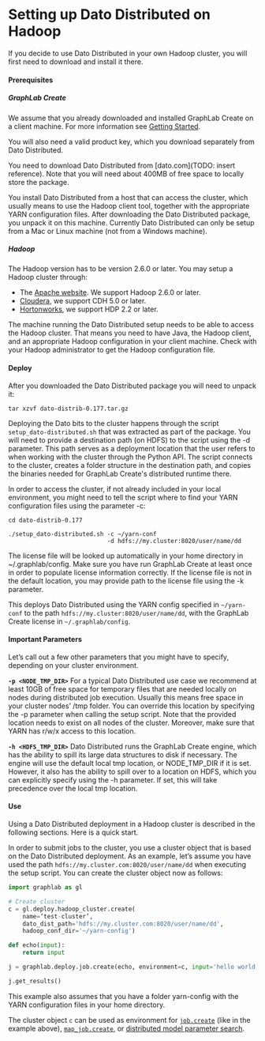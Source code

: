 # Setting up Dato Distributed on Hadoop

If you decide to use Dato Distributed in your own Hadoop cluster, you will first need to download and install it there.

#### Prerequisites

##### GraphLab Create
We assume that you already downloaded and installed GraphLab Create on a client machine. For more information see [Getting Started](https://dato.com/learn/userguide/install.html).

You will also need a valid product key, which you download separately from Dato Distributed.

You need to download Dato Distributed from [dato.com](TODO: insert reference). Note that you will need about 400MB of free space to locally store the package.

You install Dato Distributed from a host that can access the cluster, which usually means to use the Hadoop client tool, together with the appropriate YARN configuration files. After downloading the Dato Distributed package, you unpack it on this machine. Currently Dato Distributed can only be setup from a Mac or Linux machine (not from a Windows machine).

##### Hadoop
The Hadoop version has to be version 2.6.0 or later. You may setup a Hadoop cluster through:

* The [Apache website](http://hadoop.apache.org/docs/r2.6.0/). We support Hadoop 2.6.0 or later.
* [Cloudera](http://www.cloudera.com/content/cloudera/en/downloads.html), we support CDH 5.0 or later.
* [Hortonworks](http://hortonworks.com/hdp/downloads/), we support HDP 2.2 or later.

The machine running the Dato Distributed setup needs to be able to access the Hadoop cluster. That means you need to have Java, the Hadoop client, and an appropriate Hadoop configuration in your client machine. Check with your Hadoop administrator to get the Hadoop configuration file.

#### Deploy
After you downloaded the Dato Distributed package you will need to unpack it:

```
tar xzvf dato-distrib-0.177.tar.gz
```

Deploying the Dato bits to the cluster happens through the script `setup_dato-distributed.sh` that was extracted as part of the package. You will need to provide a destination path (on HDFS) to the script using the -d parameter. This path serves as a deployment location that the user refers to when working with the cluster through the Python API. The script connects to the cluster, creates a folder structure in the destination path, and copies the binaries needed for GraphLab Create's distributed runtime there.

In order to access the cluster, if not already included in your local environment, you might need to tell the script where to find your YARN configuration files using the parameter -c:

```
cd dato-distrib-0.177

./setup_dato-distributed.sh -c ~/yarn-conf
                            -d hdfs://my.cluster:8020/user/name/dd
```

The license file will be looked up automatically in your home directory in ~/.graphlab/config. Make sure you have run GraphLab Create at least once in order to populate license information correctly. If the license file is not in the default location, you may provide path to the license file using the -k parameter.

This deploys Dato Distributed using the YARN config specified in `~/yarn-conf` to the path `hdfs://my.cluster:8020/user/name/dd`, with the GraphLab Create license in `~/.graphlab/config`.


#### Important Parameters
Let’s call out a few other parameters that you might have to specify, depending on your cluster environment.

**`-p <NODE_TMP_DIR>`**
For a typical Dato Distributed use case we recommend at least 10GB of free space for temporary files that are needed locally on nodes during distributed job execution. Usually this means free space in your cluster nodes’ /tmp folder. You can override this location by specifying the -p parameter when calling the setup script. Note that the provided location needs to exist on all nodes of the cluster. Moreover, make sure that YARN has r/w/x access to this location.

**`-h <HDFS_TMP_DIR>`**
Dato Distributed runs the GraphLab Create engine, which has the ability to spill its large data structures to disk if necessary. The engine will use the default local tmp location, or NODE_TMP_DIR if it is set. However, it also has the ability to spill over to a location on HDFS, which you can explicitly specify using the -h parameter. If set, this will take precedence over the local tmp location.

#### Use
Using a Dato Distributed deployment in a Hadoop cluster is described in the following sections. Here is a quick start.

In order to submit jobs to the cluster, you use a cluster object that is based on the Dato Distributed deployment. As an example, let’s assume you have used the path `hdfs://my.cluster.com:8020/user/name/dd` when executing the setup script. You can create the cluster object now as follows:

```python
import graphlab as gl

# Create cluster
c = gl.deploy.hadoop_cluster.create(
    name=’test-cluster’,
    dato_dist_path='hdfs://my.cluster.com:8020/user/name/dd',
    hadoop_conf_dir='~/yarn-config')

def echo(input):
    return input

j = graphlab.deploy.job.create(echo, environment=c, input='hello world!')

j.get_results()
```

This example also assumes that you have a folder yarn-config with the YARN configuration files in your home directory.

The cluster object `c` can be used as environment for [`job.create`](https://dato.com/learn/userguide/deployment/pipeline-ec2-hadoop.html) (like in the example above), [`map_job.create`](https://dato.com/learn/userguide/deployment/pipeline-distributed.html), or [distributed model parameter search](https://dato.com/learn/userguide/model_parameter_search/distributing.html).
